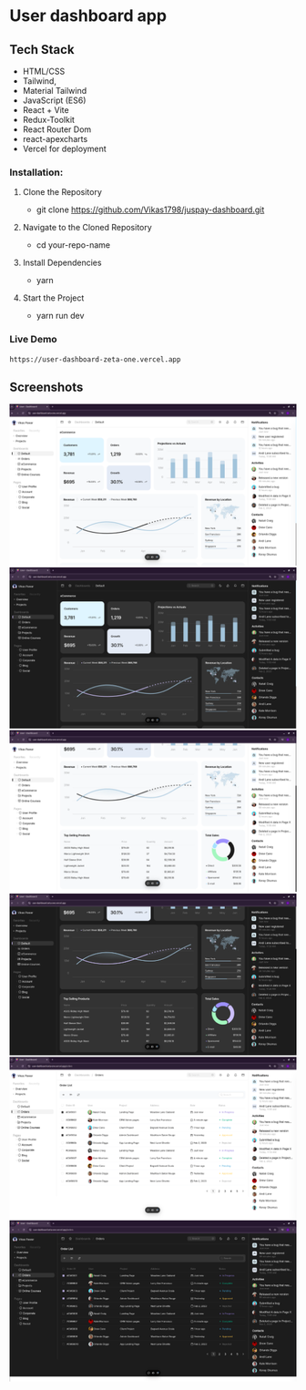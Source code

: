 # User dashboard app

## Tech Stack
- HTML/CSS
- Tailwind,
- Material Tailwind 
- JavaScript (ES6)
- React + Vite
- Redux-Toolkit
- React Router Dom
- react-apexcharts
- Vercel for deployment

### Installation:
1. Clone the Repository
    - git clone https://github.com/Vikas1798/juspay-dashboard.git

2. Navigate to the Cloned Repository
    - cd your-repo-name

3. Install Dependencies
    - yarn

4. Start the Project
    - yarn run dev

### Live Demo
    https://user-dashboard-zeta-one.vercel.app

## Screenshots
![Home Page Screenshot](https://github.com/Vikas1798/user-dashboard/blob/master/src/assets/ProjectImage/1.png)
![Home Page Screenshot : dark mode](https://github.com/Vikas1798/user-dashboard/blob/master/src/assets/ProjectImage/2.png)
![Order List Page Screenshot ](https://github.com/Vikas1798/user-dashboard/blob/master/src/assets/ProjectImage/3.png)
![Order List Page Screenshot : dark mode](https://github.com/Vikas1798/user-dashboard/blob/master/src/assets/ProjectImage/4.png)
![Order List Page Screenshot : dark mode](https://github.com/Vikas1798/user-dashboard/blob/master/src/assets/ProjectImage/5.png)
![Order List Page Screenshot : dark mode](https://github.com/Vikas1798/user-dashboard/blob/master/src/assets/ProjectImage/6.png)


